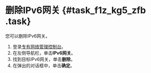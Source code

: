 # 删除IPv6网关 {#task_f1z_kg5_zfb .task}

您可以删除IPv6网关。

1.  登录[专有网络管理控制台](https://vpcnext.console.aliyun.com)。 
2.  在左侧导航栏，单击**IPv6网关**。 
3.  找到目标IPv6网关，单击**删除**。 
4.  在弹出的对话框中，单击**确定**。 

